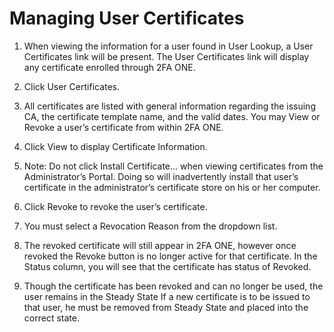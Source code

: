 # Managing User Certificates

1.	When viewing the information for a user found in User Lookup, a User Certificates link will be present. The User Certificates link will display any certificate enrolled through 2FA ONE.
  2.	Click User Certificates.

2.	All certificates are listed with general information regarding the issuing CA, the certificate template name, and the valid dates. You may View or Revoke a user’s certificate from within 2FA ONE. 

3.	Click View to display Certificate Information. 
  4.	Note: Do not click Install Certificate... when viewing certificates from the Administrator’s Portal. Doing so will inadvertently install that user’s certificate in the administrator’s certificate store on his or her computer.
4.	Click Revoke to revoke the user’s certificate.
  5.	You must select a Revocation Reason from the dropdown list. 

5.	The revoked certificate will still appear in 2FA ONE, however once revoked the Revoke button is no longer active for that certificate. In the Status column, you will see that the certificate has status of Revoked. 
  6.	Though the certificate has been revoked and can no longer be used, the user remains in the Steady State If a new certificate is to be issued to that user, he must be removed from Steady State and placed into the correct state.
